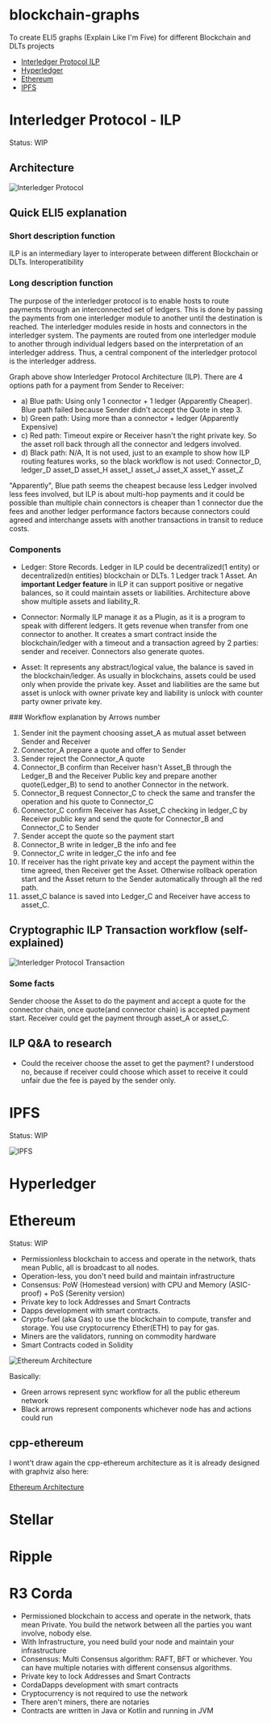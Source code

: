 # blockchain-graphs
To create ELI5 graphs (Explain Like I'm Five) for different Blockchain and DLTs projects

* [Interledger Protocol ILP](#interledger-protocol---ilp)
* [Hyperledger](#hyperledger)
* [Ethereum](#ethereum)
* [IPFS](#ipfs)

# Interledger Protocol - ILP

Status: WIP

## Architecture

![Interledger Protocol](interledger-protocol.png?raw=true "Interledger Protocol")

## Quick ELI5 explanation

### Short description function
ILP is an intermediary layer to interoperate between different Blockchain or DLTs. Interoperatibility

### Long description function
The purpose of the interledger protocol is to enable hosts to route payments through an interconnected set of ledgers. This is done by passing the payments from one interledger module to another until the destination is reached. The interledger modules reside in hosts and connectors in the interledger system. The payments are routed from one interledger module to another through individual ledgers based on the interpretation of an interledger address. Thus, a central component of the interledger protocol is the interledger address.

Graph above show Interledger Protocol Architecture (ILP). There are 4 options path for a payment from Sender to Receiver:

* a) Blue path: Using only 1 connector + 1 ledger (Apparently Cheaper). Blue path failed because Sender didn't accept the Quote in step 3.
* b) Green path: Using more than a connector + ledger (Apparently Expensive)
* c) Red path: Timeout expire or Receiver hasn't the right private key. So the asset roll back through all the connector and ledgers involved.
* d) Black path: N/A, It is not used, just to an example to show how ILP routing features works, so the black workflow is not used: Connector_D, ledger_D asset_D asset_H asset_I asset_J asset_X asset_Y asset_Z

"Apparently", Blue path seems the cheapest because less Ledger involved less fees involved, but ILP is about multi-hop payments and it could be possible than multiple chain connectors is cheaper than 1 connector due the fees and another ledger performance factors because connectors could agreed and interchange assets with another transactions in transit to reduce costs.

### Components

* Ledger: Store Records. Ledger in ILP could be decentralized(1 entity) or decentralized(n entities) blockchain or DLTs. 1 Ledger track 1 Asset. An **important Ledger feature** in ILP it can support positive or negative balances, so it could maintain assets or liabilities. Architecture above show multiple assets and liability_R.

* Connector: Normally ILP manage it as a Plugin, as it is a program to speak with different ledgers. It gets revenue when transfer from one connector to another. It creates a smart contract inside the blockchain/ledger with a timeout and a transaction agreed by 2 parties: sender and receiver. Connectors also generate quotes.

* Asset: It represents any abstract/logical value, the balance is saved in the blockchain/ledger. As usually in blockchains, assets could be used only when provide the private key. Asset and liabilities are the same but asset is unlock with owner private key and liability is unlock with counter party owner private key.

### Workflow explanation by Arrows number

1. Sender init the payment choosing asset_A as mutual asset between Sender and Receiver
2. Connector_A prepare a quote and offer to Sender
3. Sender reject the Connector_A quote
4. Connector_B confirm than Receiver hasn't Asset_B through the Ledger_B and the Receiver Public key and prepare another quote(Ledger_B) to send to another Connector in the network.
5. Connector_B request Connector_C to check the same and transfer the operation and his quote to Connector_C
6. Connector_C confirm Receiver has Asset_C checking in ledger_C by Receiver public key and send the quote for Connector_B and Connector_C to Sender
7. Sender accept the quote so the payment start
8. Connector_B write in ledger_B the info and fee
9. Connector_C write in ledger_C the info and fee
10. If receiver has the right private key and accept the payment within the time agreed, then Receiver get the Asset. Otherwise rollback operation start and the Asset return to the Sender automatically through all the red path.
11. asset_C balance is saved into Ledger_C and Receiver have access to asset_C.

## Cryptographic ILP Transaction workflow (self-explained)

![Interledger Protocol Transaction](interledger-protocol-transaction.png?raw=true "Interledger Protocol Transaction")

### Some facts
Sender choose the Asset to do the payment and accept a quote for the connector chain, once quote(and connector chain) is accepted payment start. Receiver could get the payment through asset_A or asset_C.

## ILP Q&A to research

* Could the receiver choose the asset to get the payment? I understood no, because if receiver could choose which asset to receive it could unfair due the fee is payed by the sender only.

# IPFS

Status: WIP

![IPFS](ipfs.png?raw=true "IPFS")

# Hyperledger

# Ethereum

Status: WIP

* Permissionless blockchain to access and operate in the network, thats mean Public, all is broadcast to all nodes.
* Operation-less, you don't need build and maintain infrastructure
* Consensus: PoW (Homestead version) with CPU and Memory (ASIC-proof) + PoS (Serenity version)
* Private key to lock Addresses and Smart Contracts
* Dapps development with smart contracts.
* Crypto-fuel (aka Gas) to use the blockchain to compute, transfer and storage. You use cryptocurrency Ether(ETH) to pay for gas.
* Miners are the validators, running on commodity hardware
* Smart Contracts coded in Solidity

![Ethereum Architecture](ethereum-architecture.png?raw=true "Ethereum")

Basically:

* Green arrows represent sync workflow for all the public ethereum network
* Black arrows represent components whichever node has and actions could run

## cpp-ethereum

I wont't draw again the cpp-ethereum architecture as it is already designed with graphviz also here:

[Ethereum Architecture](http://ethdocs.org/en/latest/ethereum-clients/cpp-ethereum/architecture.html)

# Stellar

# Ripple

# R3 Corda

* Permissioned blockchain to access and operate in the network, thats mean Private. You build the network between all the parties you want involve, nobody else.
* With Infrastructure, you need build your node and maintain your infrastructure
* Consensus: Multi Consensus algorithm: RAFT, BFT or whichever. You can have multiple notaries with different consensus algorithms.
* Private key to lock Addresses and Smart Contracts
* CordaDapps development with smart contracts
* Cryptocurrency is not required to use the network
* There aren't miners, there are notaries
* Contracts are written in Java or Kotlin and running in JVM
